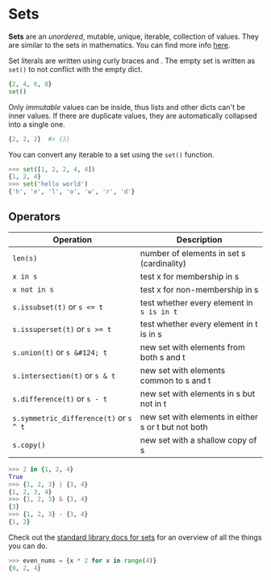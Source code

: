 # Sets

**Sets** are an _unordered_, mutable, unique, iterable, collection of values. They are similar to the sets in mathematics. You can find more info [here](https://docs.python.org/3/tutorial/datastructures.html#sets).

Set literals are written using curly braces and . The empty set is  written as `set()` to not conflict with the empty dict.

```python
{2, 4, 6, 8}
set()
```

Only _immutable_ values can be inside, thus lists and other dicts can't be inner values. If there are duplicate values, they are automatically collapsed into a single one.

```python
{2, 2, 2}  #> {2}
```

You can convert any iterable to a set using the `set()` function.

```python
>>> set([1, 2, 2, 4, 4])
{1, 2, 4}
>>> set('hello world')
{'h', 'e', 'l', 'o', 'w', 'r', 'd'}
```

## Operators

|Operation|Description|
|--- |--- |
|`len(s)`|number of elements in set s (cardinality)|
|`x in s`|test x for membership in s|
|`x not in s`|test x for non-membership in s|
|`s.issubset(t)` or `s <= t`|test whether every element in `s is in t`|
|`s.issuperset(t)` or `s >= t` |test whether every element in t is in s|
|`s.union(t)` or `s &#124; t` | new set with elements from both s and t|
|`s.intersection(t)` or `s & t` | new set with elements common to s and t|
|`s.difference(t)` or `s - t` |new set with elements in s but not in t|
|`s.symmetric_difference(t)` or `s ^ t`|new set with elements in either s or t but not both|
|`s.copy()` |new set with a shallow copy of s|


```python
>>> 2 in {1, 2, 4}
True
>>> {1, 2, 3} | {3, 4}
{1, 2, 3, 4}
>>> {1, 2, 3} & {3, 4}
{3}
>>> {1, 2, 3} - {3, 4}
{1, 2}
```

Check out the [standard library docs for sets](https://docs.python.org/3/library/stdtypes.html#set-types-set-frozenset) for an overview of all the things you can do.


```python
>>> even_nums = {x * 2 for x in range(4)}
{0, 2, 4}
```